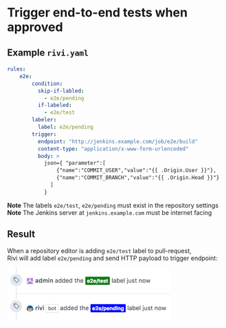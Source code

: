 # Trigger end-to-end tests when approved

## Example `rivi.yaml`

```yaml
rules:
    e2e:
        condition:
          skip-if-labled:
            - e2e/pending
          if-labeled:
            - e2e/test
        labeler:
          label: e2e/pending
        trigger:
          endpoint: "http://jenkins.example.com/job/e2e/build"
          content-type: "application/x-www-form-urlencoded"
          body: >
            json={ "parameter":[
                {"name":"COMMIT_USER","value":"{{ .Origin.User }}"},
                {"name":"COMMIT_BRANCH","value":"{{ .Origin.Head }}"}
              ]
            }
```

**Note** The labels `e2e/test`, `e2e/pending` must exist in the repository settings  
**Note** The Jenkins server at `jenkins.example.com` must be internet facing

## Result

When a repository editor is adding `e2e/test` label to pull-request,  
Rivi will add label `e2e/pending` and send HTTP payload to trigger endpoint:
<p><img src="trigger.flow.png"/></p>
